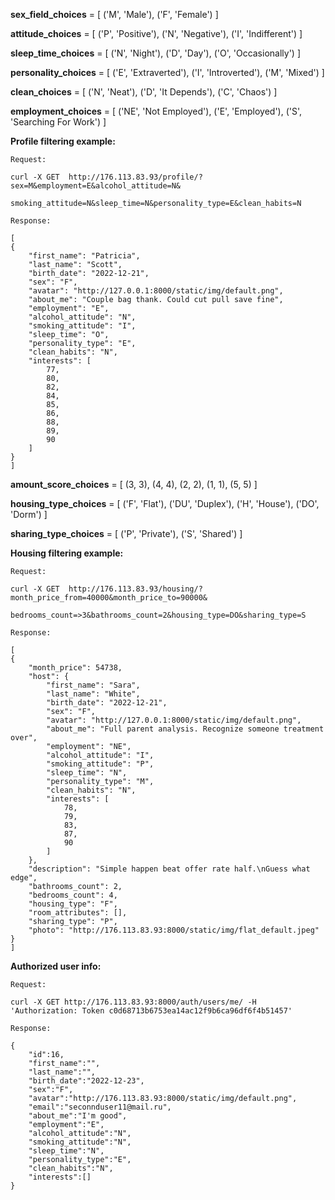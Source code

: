 **sex_field_choices** = [
    ('M', 'Male'),
    ('F', 'Female')
]

**attitude_choices** = [
    ('P', 'Positive'),
    ('N', 'Negative'),
    ('I', 'Indifferent')
]

**sleep_time_choices** = [
    ('N', 'Night'),
    ('D', 'Day'),
    ('O', 'Occasionally')
]

**personality_choices** = [
    ('E', 'Extraverted'),
    ('I', 'Introverted'),
    ('M', 'Mixed')
]

**clean_choices** = [
    ('N', 'Neat'),
    ('D', 'It Depends'),
    ('C', 'Chaos')
]

**employment_choices** = [
    ('NE', 'Not Employed'),
    ('E', 'Employed'),
    ('S', 'Searching For Work')
]


**Profile filtering example:**

    Request:

    curl -X GET  http://176.113.83.93/profile/?sex=M&employment=E&alcohol_attitude=N&
                 smoking_attitude=N&sleep_time=N&personality_type=E&clean_habits=N

    Response:

    [
    {
        "first_name": "Patricia",
        "last_name": "Scott",
        "birth_date": "2022-12-21",
        "sex": "F",
        "avatar": "http://127.0.0.1:8000/static/img/default.png",
        "about_me": "Couple bag thank. Could cut pull save fine",
        "employment": "E",
        "alcohol_attitude": "N",
        "smoking_attitude": "I",
        "sleep_time": "O",
        "personality_type": "E",
        "clean_habits": "N",
        "interests": [
            77,
            80,
            82,
            84,
            85,
            86,
            88,
            89,
            90
        ]
    }
    ]

**amount_score_choices** = [
    (3, 3),
    (4, 4),
    (2, 2),
    (1, 1),
    (5, 5)
]

**housing_type_choices** = [
    ('F', 'Flat'),
    ('DU', 'Duplex'),
    ('H', 'House'),
    ('DO', 'Dorm')
]

**sharing_type_choices** = [
    ('P', 'Private'),
    ('S', 'Shared')
]


**Housing filtering example:**
    
    Request:

    curl -X GET  http://176.113.83.93/housing/?month_price_from=40000&month_price_to=90000&
                 bedrooms_count=>3&bathrooms_count=2&housing_type=DO&sharing_type=S

    Response:

    [
    {
        "month_price": 54738,
        "host": {
            "first_name": "Sara",
            "last_name": "White",
            "birth_date": "2022-12-21",
            "sex": "F",
            "avatar": "http://127.0.0.1:8000/static/img/default.png",
            "about_me": "Full parent analysis. Recognize someone treatment over",
            "employment": "NE",
            "alcohol_attitude": "I",
            "smoking_attitude": "P",
            "sleep_time": "N",
            "personality_type": "M",
            "clean_habits": "N",
            "interests": [
                78,
                79,
                83,
                87,
                90
            ]
        },
        "description": "Simple happen beat offer rate half.\nGuess what edge",
        "bathrooms_count": 2,
        "bedrooms_count": 4,
        "housing_type": "F",
        "room_attributes": [],
        "sharing_type": "P",
        "photo": "http://176.113.83.93:8000/static/img/flat_default.jpeg"
    }
    ]

**Authorized user info:**
    
    Request:

    curl -X GET http://176.113.83.93:8000/auth/users/me/ -H 'Authorization: Token c0d68713b6753ea14ac12f9b6ca96df6f4b51457'

    Response:

    {
        "id":16,
        "first_name":"",
        "last_name":"",
        "birth_date":"2022-12-23",
        "sex":"F",
        "avatar":"http://176.113.83.93:8000/static/img/default.png",
        "email":"seconnduser11@mail.ru",
        "about_me":"I'm good",
        "employment":"E",
        "alcohol_attitude":"N",
        "smoking_attitude":"N",
        "sleep_time":"N",
        "personality_type":"E",
        "clean_habits":"N",
        "interests":[]
    }
